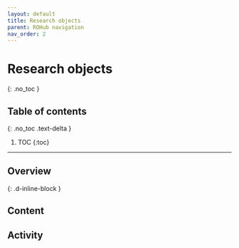 ```yaml
---
layout: default
title: Research objects
parent: ROHub navigation
nav_order: 2
---
```


# Research objects
{: .no_toc }

## Table of contents
{: .no_toc .text-delta }

1. TOC
{:toc}

---

## Overview
{: .d-inline-block }


## Content

## Activity

